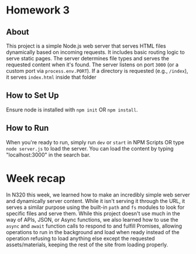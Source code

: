 # Homework 3

## About

This project is a simple Node.js web server that serves HTML files dynamically based on incoming requests. It includes basic routing logic to serve static pages. The server determines file types and serves the requested content when it's found. The server listens on port `3000` (or a custom port via `process.env.PORT`). If a directory is requested (e.g., `/index`), it serves `index.html` inside that folder

## How to Set Up

Ensure node is installed with `npm init` OR `npm install`.

## How to Run

When you're ready to run, simply run `dev` or `start` in NPM Scripts OR type `node server.js` to load the server. You can load the content by typing "localhost:3000" in the search bar.

# Week recap

In N320 this week, we learned how to make an incredibly simple web server and dynamically server content. While it isn't serving it through the URL, it serves a similar purpose using the built-in `path` and `fs` modules to look for specific files and serve them. While this project doesn't use much in the way of APIs, JSON, or Async functions, we also learned how to use the `async` and `await` function calls to respond to and fulfill Promises, allowing operations to run in the background and load when ready instead of the operation refusing to load anything else except the requested assets/materials, keeping the rest of the site from loading properly.
